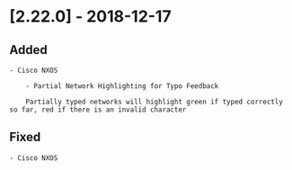 # [2.22.0] - 2018-12-17

## Added


    - Cisco NXOS

        - Partial Network Highlighting for Typo Feedback

        Partially typed networks will highlight green if typed correctly so far, red if there is an invalid character


## Fixed

    - Cisco NXOS

